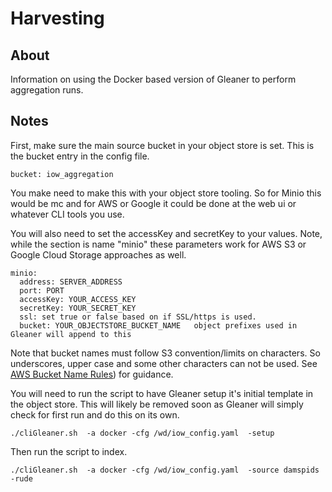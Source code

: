 # Harvesting 

## About

Information on using the Docker based version of Gleaner to perform
aggregation runs.  


## Notes

First, make sure the main source bucket in your object store is set.  This is the 
bucket entry in the config file. 

```
bucket: iow_aggregation
```

You make need to make this with your object store tooling.  So for Minio this would
be mc and for AWS or Google it could be done at the web ui or whatever CLI tools you use.  

You will also need to set the accessKey and secretKey to your values.  Note, while the 
section is name "minio" these parameters work for AWS S3 or Google Cloud Storage approaches
as well.  

```
minio:
  address: SERVER_ADDRESS
  port: PORT
  accessKey: YOUR_ACCESS_KEY
  secretKey: YOUR_SECRET_KEY
  ssl: set true or false based on if SSL/https is used.
  bucket: YOUR_OBJECTSTORE_BUCKET_NAME   object prefixes used in Gleaner will append to this
```

Note that bucket names must follow S3 convention/limits on characters.  So underscores, upper case 
and some other characters can not be used.  See [AWS Bucket Name Rules](https://docs.aws.amazon.com/AmazonS3/latest/userguide/bucketnamingrules.html)) 
for guidance.   

You will need to run the script to have Gleaner setup it's initial template in the object store.
This will likely be removed soon as Gleaner will simply check for first run and do this on its own. 

```
./cliGleaner.sh  -a docker -cfg /wd/iow_config.yaml  -setup
```

Then run the script to index.  

```
./cliGleaner.sh  -a docker -cfg /wd/iow_config.yaml  -source damspids -rude
```

